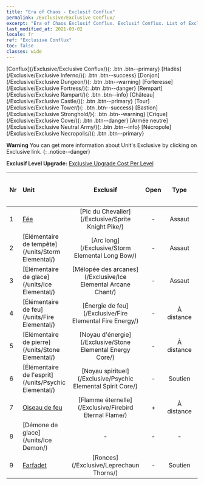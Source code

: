 ```yaml
---
title: "Era of Chaos - Exclusif Conflux"
permalink: /Exclusive/Exclusive Conflux/
excerpt: "Era of Chaos Exclusif Conflux. Exclusif Conflux. List of Exclusif Conflux in Era of Chaos"
last_modified_at: 2021-03-02
locale: fr
ref: "Exclusive Conflux"
toc: false
classes: wide
---
```

 [Conflux](/Exclusive/Exclusive Conflux/){: .btn .btn--primary} [Hadès](/Exclusive/Exclusive Inferno/){: .btn .btn--success} [Donjon](/Exclusive/Exclusive Dungeon/){: .btn .btn--warning} [Forteresse](/Exclusive/Exclusive Fortress/){: .btn .btn--danger} [Rempart](/Exclusive/Exclusive Rampart/){: .btn .btn--info} [Château](/Exclusive/Exclusive Castle/){: .btn .btn--primary} [Tour](/Exclusive/Exclusive Tower/){: .btn .btn--success} [Bastion](/Exclusive/Exclusive Stronghold/){: .btn .btn--warning} [Crique](/Exclusive/Exclusive Cove/){: .btn .btn--danger} [Armée neutre](/Exclusive/Exclusive Neutral Army/){: .btn .btn--info} [Nécropole](/Exclusive/Exclusive Necropolis/){: .btn .btn--primary} 

**Warning** You can get more information about Unit's Exclusive by clicking on Exclusive link. 
{: .notice--danger}

 **Exclusif Level Upgrade:** [Exclusive Upgrade Cost Per Level](/Exclusive/ExclusiveUpgradeCostPerLevel/)

  | Nr |         Unit        | Exclusif | Open  |    Type   |  Item to Rank UP      |  Skin   |
  |:---|:--------------------|:-------------:|:-----:|:---------:|:---------------------:|:-------:|
  | 1  | [Fée](/units/Sprite/) | [Pic du Chevalier](/Exclusive/Sprite Knight Pike/) | - | Assaut | - | - |
  | 2  | [Élémentaire de tempête](/units/Storm Elemental/) | [Arc long](/Exclusive/Storm Elemental Long Bow/) | - | Assaut | - | - |
  | 3  | [Élémentaire de glace](/units/Ice Elemental/) | [Mélopée des arcanes](/Exclusive/Ice Elemental Arcane Chant/) | - | Assaut | - | - |
  | 4  | [Élémentaire de feu](/units/Fire Elemental/) | [Énergie de feu](/Exclusive/Fire Elemental Fire Energy/) | - | À distance | - | - |
  | 5  | [Élémentaire de pierre](/units/Stone Elemental/) | [Noyau d'énergie](/Exclusive/Stone Elemental Energy Core/) | - | À distance | - | - |
  | 6  | [Élémentaire de l'esprit](/units/Psychic Elemental/) | [Noyau spirituel](/Exclusive/Psychic Elemental Spirit Core/) | - | Soutien | - | - |
  | 7  | [Oiseau de feu](/units/Firebird/) | [Flamme éternelle](/Exclusive/Firebird Eternal Flame/) | + | À distance | - | - |
  | 8  | [Démone de glace](/units/Ice Demon/) | - | - | - | none | none |
  | 9  | [Farfadet](/units/Leprechaun/) | [Ronces](/Exclusive/Leprechaun Thorns/) | - | Soutien | - | - |
